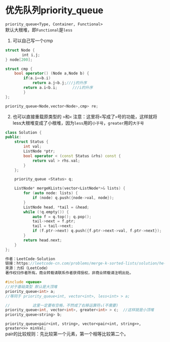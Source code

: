 # 优先队列priority_queue
`priority_queue<Type, Container, Functional>`\
默认大根堆，即`Functional`是`less`
1. 可以自己写一个cmp
```cpp
struct Node {
    　　int i,j;
} node[200];

struct cmp {
    bool operator() (Node a,Node b) {
        if(a.i==b.i)
            return a.j<b.j;///j的升序
        return a.i<b.i;　　　　///i的升序
        }
};

priority_queue<Node,vector<Node>,cmp> re;
```
2. 也可以直接重载原类型的 `>`和`<`
注意：这里将`<`写成了`>`号的功能，这样就将less大根堆变成了小根堆，因为`less`用的`小于号`，`greater`用的`大于号`
```cpp
class Solution {
public:
    struct Status {
        int val;
        ListNode *ptr;
        bool operator < (const Status &rhs) const {
            return val > rhs.val;
        }
    };

    priority_queue <Status> q;

    ListNode* mergeKLists(vector<ListNode*>& lists) {
        for (auto node: lists) {
            if (node) q.push({node->val, node});
        }
        ListNode head, *tail = &head;
        while (!q.empty()) {
            auto f = q.top(); q.pop();
            tail->next = f.ptr; 
            tail = tail->next;
            if (f.ptr->next) q.push({f.ptr->next->val, f.ptr->next});
        }
        return head.next;
    }
};

作者：LeetCode-Solution
链接：https://leetcode-cn.com/problems/merge-k-sorted-lists/solution/he-bing-kge-pai-xu-lian-biao-by-leetcode-solutio-2/
来源：力扣（LeetCode）
著作权归作者所有。商业转载请联系作者获得授权，非商业转载请注明出处。
```

```cpp
#include <queue>
//对于基础类型 默认是大顶堆
priority_queue<int> a; 
//等同于 priority_queue<int, vector<int>, less<int> > a;

//          这里一定要有空格，不然成了右移运算符↓(不需要)
priority_queue<int, vector<int>, greater<int> > c;  //这样就是小顶堆
priority_queue<string> b;
```

`priority_queue<pair<int, string>, vector<pair<int, string>>, greater<>> minVal;`\
pair的比较规则：先比较第一个元素，第一个相等比较第二个。